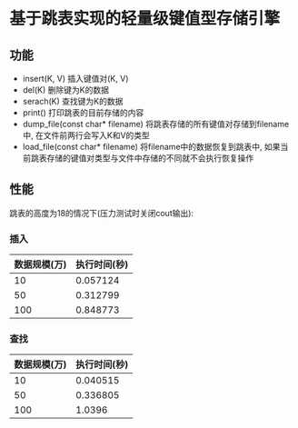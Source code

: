 # 基于跳表实现的轻量级键值型存储引擎

## 功能
- insert(K, V) 插入键值对(K, V)
- del(K) 删除键为K的数据
- serach(K) 查找键为K的数据
- print() 打印跳表的目前存储的内容
- dump_file(const char* filename) 将跳表存储的所有键值对存储到filename中, 在文件前两行会写入K和V的类型
- load_file(const char* filename) 将filename中的数据恢复到跳表中, 如果当前跳表存储的键值对类型与文件中存储的不同就不会执行恢复操作

## 性能

跳表的高度为18的情况下(压力测试时关闭cout输出):

### 插入

| 数据规模(万) | 执行时间(秒) |
| ------------ | ------------ |
| 10           | 0.057124     |
| 50           | 0.312799     |
| 100          | 0.848773     |

### 查找

| 数据规模(万) | 执行时间(秒) |
| ------------ | ------------ |
| 10           | 0.040515     |
| 50           | 0.336805     |
| 100          | 1.0396       |


